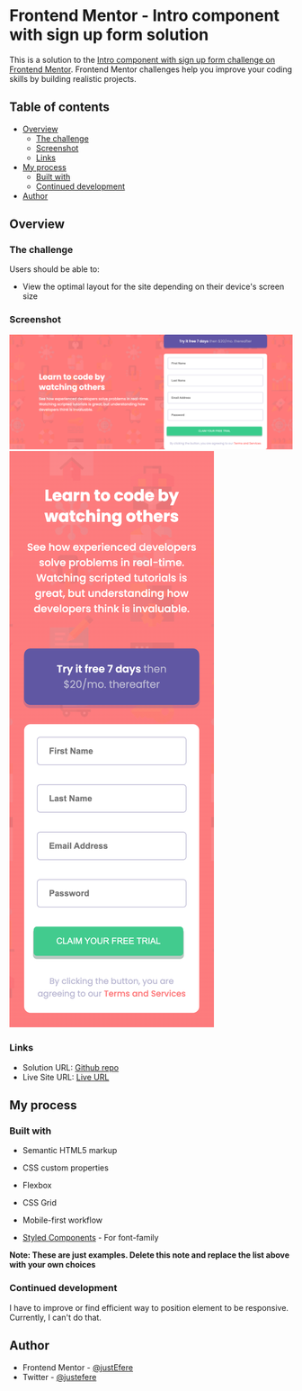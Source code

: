 # Frontend Mentor - Intro component with sign up form solution

This is a solution to the [Intro component with sign up form challenge on Frontend Mentor](https://www.frontendmentor.io/challenges/intro-component-with-signup-form-5cf91bd49edda32581d28fd1). Frontend Mentor challenges help you improve your coding skills by building realistic projects.

## Table of contents

- [Overview](#overview)
  - [The challenge](#the-challenge)
  - [Screenshot](#screenshot)
  - [Links](#links)
- [My process](#my-process)
  - [Built with](#built-with)
  - [Continued development](#continued-development)
- [Author](#author)

## Overview

### The challenge

Users should be able to:

- View the optimal layout for the site depending on their device's screen size

### Screenshot

![](./desktop.png)
![](./mobile.png)

### Links

- Solution URL: [Github repo](https://github.com/justEfere/frontend-mentor/tree/main/intro-component-with-signup-form-master)
- Live Site URL: [Live URL](https://justefere.github.io/frontend-mentor/intro-component-with-signup-form-master)

## My process

### Built with

- Semantic HTML5 markup
- CSS custom properties
- Flexbox
- CSS Grid
- Mobile-first workflow

- [Styled Components](https://fonts.googleapis.com/css2?family=Poppins:wght@400;500;600;700&display=swap) - For font-family

**Note: These are just examples. Delete this note and replace the list above with your own choices**

### Continued development

I have to improve or find efficient way to position element to be responsive. Currently, I can't do that.

## Author

- Frontend Mentor - [@justEfere](https://www.frontendmentor.io/profile/justEfere)
- Twitter - [@justefere](https://www.twitter.com/justefere)
